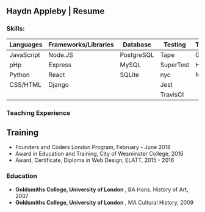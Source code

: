 ## Haydn Appleby | Resume





### Skills:

| Languages   | Frameworks/Libraries   | Database   | Testing   | Tools/Deployment    | Design    |
|-------------|------------------------|------------|-----------|---------------------|-----------|
| JavaScript  | Node.JS                | PostgreSQL | Tape      | Git, Github         | Photoshop
| pHp         | Express                | MySQL      | SuperTest | Heroku              | Sketch/Figma
| Python      | React                  | SQLite     | nyc       | Netlify             | InVision
| CSS/HTML    | Django                 |            | Jest      | 
|             |                        |            | TravisCI  |




### Teaching Experience

## Training

- Founders and Coders London Program, February - June 2018
- Award in Education and Training, City of Wesminster College, 2016
- Award, Certificate, Diploma in Web Design, ELATT, 2015 - 2016

### Education

- __Goldsmiths College, University of London__ , BA Hons. History of Art, 2007
- __Goldsmiths College, University of London__ , MA Cultural History, 2009
